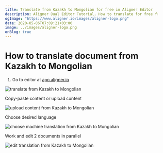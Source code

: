 ```yaml
---
title: Translate from Kazakh to Mongolian for free in Aligner Editor
description: Aligner Dual Editor Tutorial. How to translate for free from Kazakh to Mongolian. Aligner is multilingual document management platform. 
ogImage: "https://www.aligner.io/images/aligner-logo.png"
date: 2020-05-06T07:09:21+03:00
image: ../images/aligner-logo.png
onBlog: true
---
```


# How to translate document from Kazakh to Mongolian

1. Go to editor at [app.aligner.io](https://app.aligner.io "Aligner App web page")

![translate from Kazakh to Mongolian](../aligner-blank-editor.png "translate from Kazakh to Mongolian")

Copy-paste content or upload content

![upload content from Kazakh to Mongolian](../aligner-uploaded-document.png "upload content from Kazakh to Mongolian")

Choose desired language

![choose machine translation from Kazakh to Mongolian](../aligner-language-dropdown.png "choose machine translation from Kazakh to Mongolian")

Work and edit 2 documents in parallel

![edit translation from Kazakh to Mongolian](../aligner-double-sitded-editor.png "edit translation from Kazakh to Mongolian")

